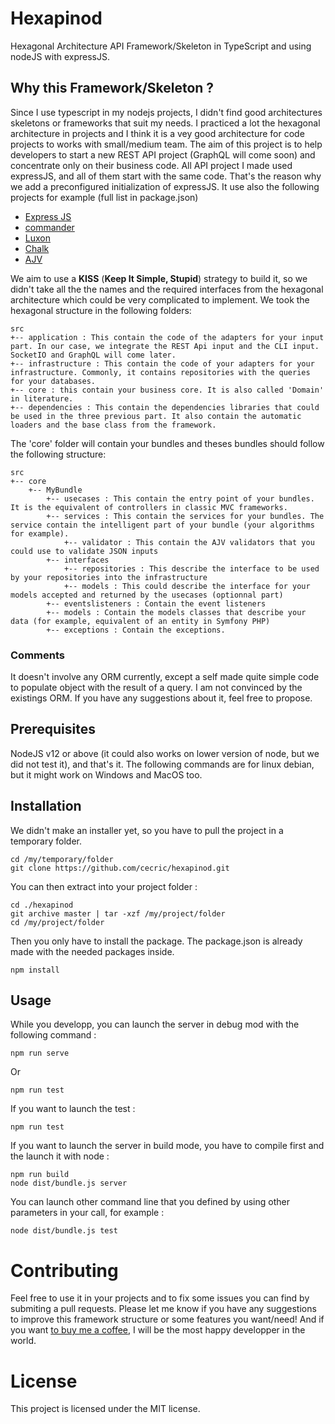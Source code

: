 # Hexapinod

Hexagonal Architecture API Framework/Skeleton in TypeScript and using nodeJS with expressJS.

## Why this Framework/Skeleton ?

Since I use typescript in my nodejs projects, I didn't find good architectures skeletons or frameworks that suit my needs. I practiced a lot the hexagonal architecture in projects and I think it is a vey good architecture for code projects to works with small/medium team. The aim of this project is to help developers to start a new REST API project (GraphQL will come soon) and concentrate only on their business code.
All API project I made used expressJS, and all of them start with the same code. That's the reason why we add a preconfigured initialization of expressJS. 
It use also the following projects for example (full list in package.json)
- [Express JS](https://expressjs.com/)
- [commander](https://github.com/tj/commander.js#readme)
- [Luxon](https://moment.github.io/luxon/#/)
- [Chalk](https://github.com/chalk/chalk)
- [AJV](https://ajv.js.org/) 

We aim to use a **KISS** (**Keep It Simple, Stupid**) strategy to build it, so we didn't take all the the names and the required interfaces from the hexagonal architecture which could be very complicated to implement.
We took the hexagonal structure in the following folders:
```
src
+-- application : This contain the code of the adapters for your input part. In our case, we integrate the REST Api input and the CLI input. SocketIO and GraphQL will come later.
+-- infrastructure : This contain the code of your adapters for your infrastructure. Commonly, it contains repositories with the queries for your databases.
+-- core : this contain your business core. It is also called 'Domain' in literature.
+-- dependencies : This contain the dependencies libraries that could be used in the three previous part. It also contain the automatic loaders and the base class from the framework.
```

The 'core' folder will contain your bundles and theses bundles should follow the following structure:
```
src
+-- core
    +-- MyBundle
        +-- usecases : This contain the entry point of your bundles. It is the equivalent of controllers in classic MVC frameworks.
        +-- services : This contain the services for your bundles. The service contain the intelligent part of your bundle (your algorithms for example).
            +-- validator : This contain the AJV validators that you could use to validate JSON inputs
        +-- interfaces
            +-- repositories : This describe the interface to be used by your repositories into the infrastructure
            +-- models : This could describe the interface for your models accepted and returned by the usecases (optionnal part)
        +-- eventslisteners : Contain the event listeners
        +-- models : Contain the models classes that describe your data (for example, equivalent of an entity in Symfony PHP)
        +-- exceptions : Contain the exceptions.
```

### Comments
It doesn't involve any ORM currently, except a self made quite simple code to populate object with the result of a query. I am not convinced by the existings ORM. If you have any suggestions about it, feel free to propose.

## Prerequisites

NodeJS v12 or above (it could also works on lower version of node, but we did not test it), and that's it.
The following commands are for linux debian, but it might work on Windows and MacOS too.

## Installation

We didn't make an installer yet, so you have to pull the project in a temporary folder.
```
cd /my/temporary/folder
git clone https://github.com/cecric/hexapinod.git
```

You can then extract into your project folder :
```
cd ./hexapinod
git archive master | tar -xzf /my/project/folder
cd /my/project/folder
```

Then you only have to install the package. The package.json is already made with the needed packages inside.
```
npm install
```

## Usage

While you developp, you can launch the server in debug mod with the following command :
```
npm run serve
```
Or
```
npm run test
```

If you want to launch the test :
```
npm run test
```
  
If you want to launch the server in build mode, you have to compile first and the launch it with node :
```
npm run build
node dist/bundle.js server
```

You can launch other command line that you defined by using other parameters in your call, for example :
```
node dist/bundle.js test
```

# Contributing
Feel free to use it in your projects and to fix some issues you can find by submiting a pull requests. Please let me know if you have any suggestions to improve this framework structure or some features you want/need!
And if you want [to buy me a coffee](https://www.buymeacoffee.com/cecric), I will be the most happy developper in the world.

# License 
This project is licensed under the MIT license.
